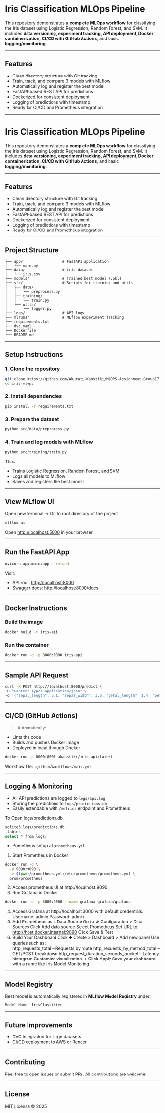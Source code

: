 # Iris Classification MLOps Pipeline

This repository demonstrates a **complete MLOps workflow** for classifying the Iris dataset using Logistic Regression, Random Forest, and SVM. It includes **data versioning, experiment tracking, API deployment, Docker containerization, CI/CD with GitHub Actions**, and basic **logging/monitoring**.

---

## Features

- Clean directory structure with Git tracking
- Train, track, and compare 3 models with MLflow
- Automatically log and register the best model
- FastAPI-based REST API for predictions
- Dockerized for consistent deployment
- Logging of predictions with timestamp
- Ready for CI/CD and Prometheus integration

---




# Iris Classification MLOps Pipeline

This repository demonstrates a **complete MLOps workflow** for classifying the Iris dataset using Logistic Regression, Random Forest, and SVM. It includes **data versioning, experiment tracking, API deployment, Docker containerization, CI/CD with GitHub Actions**, and basic **logging/monitoring**.

---

## Features

- Clean directory structure with Git tracking
- Train, track, and compare 3 models with MLflow
- Automatically log and register the best model
- FastAPI-based REST API for predictions
- Dockerized for consistent deployment
- Logging of predictions with timestamp
- Ready for CI/CD and Prometheus integration

---

## Project Structure

```
├── app/                  # FastAPI application
│   └── main.py
├── data/                 # Iris dataset
│   └── iris.csv
├── models/               # Trained best model (.pkl)
├── src/                  # Scripts for training and utils
│   ├── data/
│   │   └── preprocess.py
│   ├── training/
│   │   └── train.py
│   └── utils/
│       └── logger.py
├── logs/                 # API logs
├── mlruns/               # MLflow experiment tracking
├── requirements.txt
├── dvc.yaml
├── Dockerfile
└── README.md
```

---

## Setup Instructions

### 1. Clone the repository
```bash
git clone https://github.com/Akurati-Kaustiki/MLOPS-Assignment-Group17
cd iris-mlops
```

### 2. Install dependencies
```bash
pip install -r requirements.txt
```

### 3. Prepare the dataset
```bash
python src/data/preprocess.py
```

### 4. Train and log models with MLflow
```bash
python src/training/train.py
```

This:
- Trains Logistic Regression, Random Forest, and SVM
- Logs all models to MLflow
- Saves and registers the best model

---

## View MLflow UI
Open new terminal  -> Go to root directory of the project
```bash
mlflow ui
```
Open [http://localhost:5000](http://localhost:5000) in your browser.

---

## Run the FastAPI App

```bash
uvicorn app.main:app --reload
```

Visit:
- API root: [http://localhost:8000](http://localhost:8000)
- Swagger docs: [http://localhost:8000/docs](http://localhost:8000/docs)

---

## Docker Instructions

### Build the image
```bash
docker build -t iris-api .
```

### Run the container
```bash
docker run -d -p 8000:8000 iris-api
```

---

## Sample API Request

```bash
curl -X POST http://localhost:8000/predict \
-H "Content-Type: application/json" \
-d '{"sepal_length": 5.1, "sepal_width": 3.5, "petal_length": 1.4, "petal_width": 0.2}'
```

---

## CI/CD (GitHub Actions)

> Automatically:
- Lints the code
- Builds and pushes Docker image
- Deployed in local through Docker

```bash
docker run -p 8000:8000 akaustiki/iris-api:latest
```

Workflow file: `.github/workflows/main.yml`

---

## Logging & Monitoring

- All API predictions are logged to `logs/api.log`
- Storing the predictions to `logs/predictions.db`
- Easily extendable with `/metrics` endpoint and Prometheus

To Open logs/predictions.db
```bash
sqlite3 logs/predictions.db
.tables
select * from logs;
```

- Pometheus setup at `prometheus.yml`
1. Start Prometheus in Docker
```bash
docker run -d \
  -p 9090:9090 \
  -v $(pwd)/prometheus.yml:/etc/prometheus/prometheus.yml \
  prom/prometheus
```
2. Access prometheus UI at http://localhost:9090
3. Run Grafana in Docker
```bash
docker run -d -p 3000:3000 --name grafana grafana/grafana
```
4. Access Grafana at http://localhost:3000 with default credentials:
    Username: admin
    Password: admin
5. Add Prometheus as a Data Source
    Go to ⚙️ Configuration > Data Sources
    Click Add data source
    Select Prometheus
    Set URL to: http://host.docker.internal:9090
    Click Save & Test
6. Build Your Dashboard
    Click ➕ Create > Dashboard > Add new panel
    Use queries such as:    
        http_requests_total – Requests by route
        http_requests_by_method_total – GET/POST breakdown
        http_request_duration_seconds_bucket – Latency histogram
    Customize visualization → Click Apply
    Save your dashboard with a name like Iris Model Monitoring

---

## Model Registry

Best model is automatically registered in **MLflow Model Registry** under:
```
Model Name: IrisClassifier
```

---

## Future Improvements
- DVC integration for large datasets
- CI/CD deployment to AWS or Render

---

## Contributing

Feel free to open issues or submit PRs. All contributions are welcome!

---

## License

MIT License © 2025
